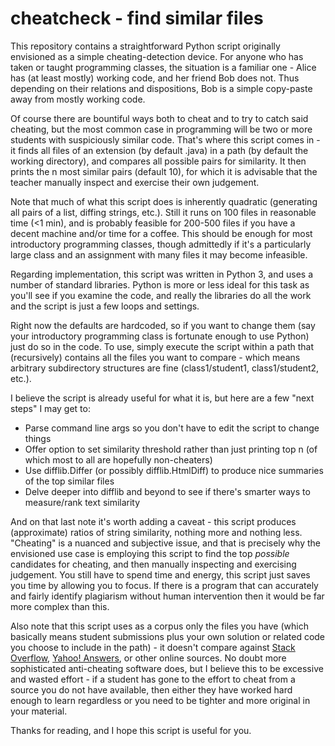 cheatcheck - find similar files
=======

This repository contains a straightforward Python script originally envisioned as a simple cheating-detection device. For anyone who has taken or taught programming classes, the situation is a familiar one - Alice has (at least mostly) working code, and her friend Bob does not. Thus depending on their relations and dispositions, Bob is a simple copy-paste away from mostly working code.

Of course there are bountiful ways both to cheat and to try to catch said cheating, but the most common case in programming will be two or more students with suspiciously similar code. That's where this script comes in - it finds all files of an extension (by default .java) in a path (by default the working directory), and compares all possible pairs for similarity. It then prints the n most similar pairs (default 10), for which it is advisable that the teacher manually inspect and exercise their own judgement.

Note that much of what this script does is inherently quadratic (generating all pairs of a list, diffing strings, etc.). Still it runs on 100 files in reasonable time (<1 min), and is probably feasible for 200-500 files if you have a decent machine and/or time for a coffee. This should be enough for most introductory programming classes, though admittedly if it's a particularly large class and an assignment with many files it may become infeasible.

Regarding implementation, this script was written in Python 3, and uses a number of standard libraries. Python is more or less ideal for this task as you'll see if you examine the code, and really the libraries do all the work and the script is just a few loops and settings.

Right now the defaults are hardcoded, so if you want to change them (say your introductory programming class is fortunate enough to use Python) just do so in the code. To use, simply execute the script within a path that (recursively) contains all the files you want to compare - which means arbitrary subdirectory structures are fine (class1/student1, class1/student2, etc.).

I believe the script is already useful for what it is, but here are a few "next steps" I may get to:
- Parse command line args so you don't have to edit the script to change things
- Offer option to set similarity threshold rather than just printing top n (of which most to all are hopefully non-cheaters)
- Use difflib.Differ (or possibly difflib.HtmlDiff) to produce nice summaries of the top similar files
- Delve deeper into difflib and beyond to see if there's smarter ways to measure/rank text similarity

And on that last note it's worth adding a caveat - this script produces (approximate) ratios of string similarity, nothing more and nothing less. "Cheating" is a nuanced and subjective issue, and that is precisely why the envisioned use case is employing this script to find the top *possible* candidates for cheating, and then manually inspecting and exercising judgement. You still have to spend time and energy, this script just saves you time by allowing you to focus. If there is a program that can accurately and fairly identify plagiarism without human intervention then it would be far more complex than this.

Also note that this script uses as a corpus only the files you have (which basically means student submissions plus your own solution or related code you choose to include in the path) - it doesn't compare against [Stack Overflow](http://stackoverflow.com/), [Yahoo! Answers](https://answers.yahoo.com/), or other online sources. No doubt more sophisticated anti-cheating software does, but I believe this to be excessive and wasted effort - if a student has gone to the effort to cheat from a source you do not have available, then either they have worked hard enough to learn regardless or you need to be tighter and more original in your material.

Thanks for reading, and I hope this script is useful for you.
